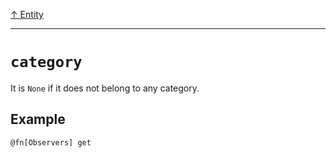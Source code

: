 [&#8593; Entity](xmd.py--entity.md)
***

# `category`

It is `None` if it does not belong to any category.

## Example

`@fn[Observers] get`

